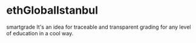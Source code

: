 # ethGlobalIstanbul
smartgrade
It's an idea for traceable and transparent grading for any level of education in a cool way. 

